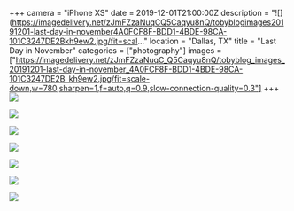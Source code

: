 +++
camera = "iPhone XS"
date = 2019-12-01T21:00:00Z
description = "![](https://imagedelivery.net/zJmFZzaNuqCQ5Caqyu8nQ/tobyblogimages20191201-last-day-in-november4A0FCF8F-BDD1-4BDE-98CA-101C3247DE2Bkh9ew2.jpg/fit=scal..."
location = "Dallas, TX"
title = "Last Day in November"
categories = ["photography"]
images = ["https://imagedelivery.net/zJmFZzaNuqC_Q5Caqyu8nQ/tobyblog_images_20191201-last-day-in-november_4A0FCF8F-BDD1-4BDE-98CA-101C3247DE2B_kh9ew2.jpg/fit=scale-down,w=780,sharpen=1,f=auto,q=0.9,slow-connection-quality=0.3"]
+++
![](https://imagedelivery.net/zJmFZzaNuqC_Q5Caqyu8nQ/tobyblog_images_20191201-last-day-in-november_4A0FCF8F-BDD1-4BDE-98CA-101C3247DE2B_kh9ew2.jpg/fit=scale-down,w=780,sharpen=1,f=auto,q=0.9,slow-connection-quality=0.3)  
<!--more-->

![](https://imagedelivery.net/zJmFZzaNuqC_Q5Caqyu8nQ/tobyblog_images_remote_cloudinary_27d52eea_7E470981-A899-48AA-A79C-D68EEB4F7617_x85uor.jpg/fit=scale-down,w=780,sharpen=1,f=auto,q=0.9,slow-connection-quality=0.3)  

![](https://imagedelivery.net/zJmFZzaNuqC_Q5Caqyu8nQ/tobyblog_images_remote_cloudinary_318b2902_26287612-FFE3-4B95-B029-DA55D1A69117_wsddrf.jpg/fit=scale-down,w=780,sharpen=1,f=auto,q=0.9,slow-connection-quality=0.3)  

![](https://imagedelivery.net/zJmFZzaNuqC_Q5Caqyu8nQ/tobyblog_images_remote_cloudinary_23c18f65_CC073CB7-C2D7-4D04-9867-C049E3297B94_hshyse.jpg/fit=scale-down,w=780,sharpen=1,f=auto,q=0.9,slow-connection-quality=0.3)  

![](https://imagedelivery.net/zJmFZzaNuqC_Q5Caqyu8nQ/tobyblog_images_remote_cloudinary_673fa6ba_350437D0-BD5A-4EE3-922C-37A03A763467_bq2rsa.jpg/fit=scale-down,w=780,sharpen=1,f=auto,q=0.9,slow-connection-quality=0.3)  

![](https://imagedelivery.net/zJmFZzaNuqC_Q5Caqyu8nQ/tobyblog_images_remote_cloudinary_fd293f1d_584882E5-9E96-44B4-8699-B9AF21CDF70D_mnzvxh.jpg/fit=scale-down,w=780,sharpen=1,f=auto,q=0.9,slow-connection-quality=0.3)  

![](https://imagedelivery.net/zJmFZzaNuqC_Q5Caqyu8nQ/tobyblog_images_remote_cloudinary_427a77bb_E06AFD56-90ED-4394-A7EE-58EFD2543B3F_xpmdap.jpg/fit=scale-down,w=780,sharpen=1,f=auto,q=0.9,slow-connection-quality=0.3)
